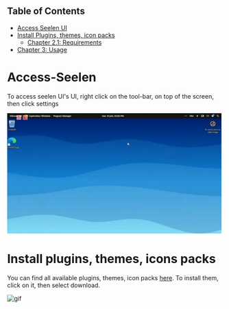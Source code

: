 ## Table of Contents

- [Access Seelen UI](#Access-Seelen)
- [Install Plugins, themes, icon packs](#install)
  - [Chapter 2.1: Requirements](#chapter-21-requirements)
- [Chapter 3: Usage](#chapter-3-usage)


# Access-Seelen
To access seelen UI's UI, right click on the tool-bar, on top of the screen, then click settings

<p>
  <img src="screenshots/access-settings.gif" alt="gif" width="500"/>
</p>

# Install plugins, themes, icons packs
You can find all available plugins, themes, icon packs [here](https://seelen.io/fr/resources).
To install them, click on it, then select download. 
<p>
  <img src="screenshots/install-plugin.gif" alt="gif" width="500"/>
</p>
